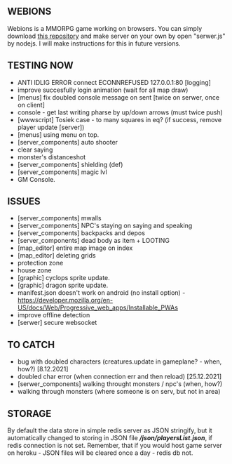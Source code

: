 ## WEBIONS
  Webions is a MMORPG game working on browsers. 
  You can simply download [this repository](https://github.com/apietryga/webions2) and make server on your own by open "serwer.js" by nodejs. I will make instructions for this in future versions.
## TESTING NOW
  - ANTI IDLIG ERROR connect ECONNREFUSED 127.0.0.1:80 [logging]
  - improve succesfully login animation (wait for all map draw)
  - [menus] fix doubled console message on sent [twice on serwer, once on client]
  - console - get last writing pharse by up/down arrows (must twice push)
  - [wwwscript] Tosiek case - to many squares in eq? (if success, remove player update [server])
  - [menus] using menu on top.
  - [server_components] auto shooter
  - clear saying
  - monster's distanceshot
  - [server_components] shielding (def)
  - [server_components] magic lvl
  - GM Console. 
## ISSUES
  - [server_components] mwalls
  - [server_components] NPC's staying on saying and speaking
  - [server_components] backpacks and depos
  - [server_components] dead body as item + LOOTING
  - [map_editor] entire map image on index
  - [map_editor] deleting grids
  - protection zone
  - house zone
  - [graphic] cyclops sprite update.
  - [graphic] dragon sprite update.
  - manifest.json doesn't work on android (no install option) - https://developer.mozilla.org/en-US/docs/Web/Progressive_web_apps/Installable_PWAs
  - improve offline detection
  - [serwer] secure websocket

## TO CATCH
  - bug with doubled characters (creatures.update in gameplane? - when, how?) [8.12.2021]
  - doubled char error (when connection err and then reload) [25.12.2021]
  - [serwer_components] walking throught monsters / npc's (when, how?)
  - walking through monsters (where someone is on serv, but not in area)
## STORAGE  
  By default the data store in simple redis server as JSON stringify, but it automatically changed to storing in JSON file ***/json/playersList.json***, if redis connection is not set.
  Remember, that if you would host game server on heroku - JSON files will be cleared once a day - redis db not. 